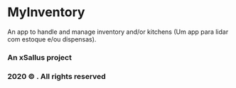 # MyInventory
An app to handle and manage inventory and/or kitchens (Um app para lidar com estoque e/ou dispensas).

###      An xSallus project      ###
### 2020 © . All rights reserved ###
